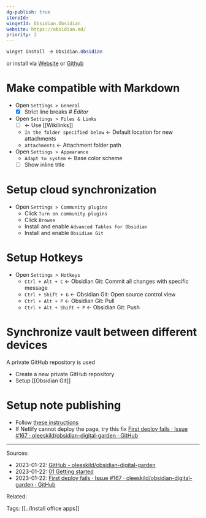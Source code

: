 ```yaml
---
dg-publish: true
storeId: 
wingetId: Obsidian.Obsidian
website: https://obsidian.md/
priority: 2
---
```



```powershell
winget install -e Obsidian.Obsidian
```

or install via
[Website](https://obsidian.md/)
or [Github](https://github.com/obsidianmd/obsidian-releases/releases/latest)

# Make compatible with Markdown

- Open `Settings > General`
  - [x] Strict line breaks _# Editor_
- Open `Settings > Files & Links`
  - [ ] ← Use \[\[Wikilinks\]\]
  - `In the folder specified below` ← Default location for new attachments
  - `attachments` ← Attachment folder path
- Open `Settings > Appearance`
  - `Adapt to system` ← Base color scheme
  - [ ] Show inline title

# Setup cloud synchronization

- Open `Settings > Community plugins`
  - Click `Turn on community plugins`
  - Click `Browse`
  - Install and enable `Advanced Tables for Obsidian`
  - Install and enable `Obsidian Git`

# Setup Hotkeys

- Open `Settings > Hotkeys`
  - `Ctrl + Alt + C` ← Obsidian Git: Commit all changes with specific message
  - `Ctrl + Shift + G` ← Obsidian Git: Open source control view
  - `Ctrl + Alt + P` ← Obsidian Git: Pull
  - `Ctrl + Alt + Shift + P` ← Obsidian Git: Push

# Synchronize vault between different devices

A private GitHub repository is used

- Create a new private GitHub repository
- Setup [[Obsidian Git]]

# Setup note publishing

- Follow [these instructions](https://github.com/oleeskild/obsidian-digital-garden)
- If Netlify cannot deploy the page, try this fix [First deploy fails · Issue #167 · oleeskild/obsidian-digital-garden · GitHub](https://github.com/oleeskild/obsidian-digital-garden/issues/167#issuecomment-1399222123)


---


Sources:
- 2023-01-22: [GitHub - oleeskild/obsidian-digital-garden](https://github.com/oleeskild/obsidian-digital-garden)
- 2023-01-22: [01 Getting started](https://dg-docs.ole.dev/getting-started/01-getting-started/)
- 2023-01-22: [First deploy fails · Issue #167 · oleeskild/obsidian-digital-garden · GitHub](https://github.com/oleeskild/obsidian-digital-garden/issues/167#issuecomment-1399222123)

Related:

Tags:
[[../Install office apps]]